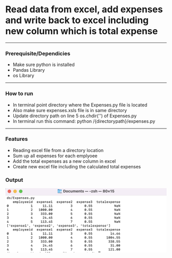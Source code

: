 # Read data from excel, add expenses and write back to excel including new column which is total expense

---
### Prerequisite/Dependicies
- Make sure python is installed
- Pandas Library
- os Library
---

### How to run
- In terminal point directory where the Expenses.py file is located
- Also make sure expenses.xsls file is in same directory
- Update directory path on line 5 os.chdir('') of Expenses.py
- In terminal run this command: python /{directorypath}/expenses.py
---

### Features
- Reading excel file from a directory location
- Sum up all expenses for each emplyoee 
- Add the total expenses as a new column in excel 
- Create new excel file including the calculated total expenses
  
### Output
![alt text](https://github.com/bhandarip78/calc-expenses-python/blob/main/Output-SS.png?raw=true)
